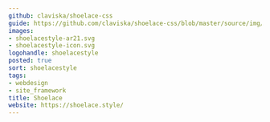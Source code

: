 ```yaml
---
github: claviska/shoelace-css
guide: https://github.com/claviska/shoelace-css/blob/master/source/img/wordmark.svg
images:
- shoelacestyle-ar21.svg
- shoelacestyle-icon.svg
logohandle: shoelacestyle
posted: true
sort: shoelacestyle
tags:
- webdesign
- site_framework
title: Shoelace
website: https://shoelace.style/
---
```


